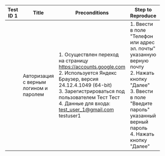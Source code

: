 | **Test ID 1** | **Title**                          | **Preconditions**                                                                                                                                                 | **Step to Reproduce**                                                                                     | **Expected Results**                                                           | **Priority** | **Status** |
|-------------|------------------------------------|------------------------------------------------------------------------------------------------------------------------------------------------------------------|-----------------------------------------------------------------------------------------------------------|--------------------------------------------------------------------------------|--------------|------------|
|            | Авторизация с верным логином и паролем | 1. Осуществлен переход на страницу https://accounts.google.com <br> 2. Используется Яндекс Браузер, версия 24.12.4.1049 (64-bit) <br> 3. Зарегистрироваться под пользователем Тест Тест <br> 4. Данные для входа: <br> test_user_1@gmail.com <br> testuser1 | 1. Ввести в поле "Телефон или адрес эл. почты" указанную верную почту <br> 2. Нажать кнопку "Далее" <br> 3. Ввести в поле "Введите пароль" указанный верный пароль <br> 4. Нажать кнопку "Далее" | 1. Введенные данные отображаются на странице <br> 2. Выполнен переход на страницу ввода пароля <br> 3. Ведденый пароль отображается в зашифрованном виде <br> 4. Выполнен переход на страницу авторизированного пользователя | A            | Passed     |
